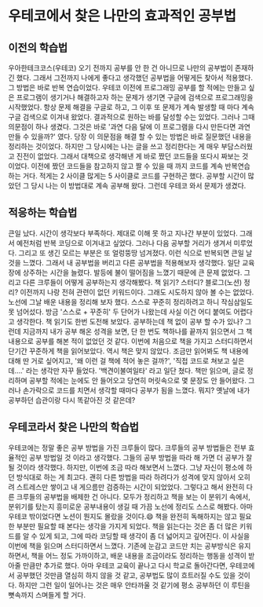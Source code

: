 # 우테코에서 찾은 나만의 효과적인 공부법

## 이전의 학습법
우아한테크코스(우테코) 오기 전까지 공부를 안 한 건 아니므로 나만의 공부법이 존재하긴 했다.
그래서 그전까지 나에게 좋다고 생각했던 공부법을 어떻게든 찾아서 적용했다.
그 방법은 바로 반복 연습이었다. 우테코 이전에 프로그래밍 공부를 할 적에는 만들고 싶은 프로그램이 생기거나 해결하고자 하는 문제가 생기면 구글에 검색으로 프로그래밍을 시작했었다. 항상 문제 해결을 구글로 하고, 그 이후 또 문제가 계속 발생할 때 마다 계속 구글 검색으로 이겨내 왔었다. 결과적으로 원하는 바를 달성할 수는 있었다. 그러나 그때 의문점이 하나 생겼다. 그것은 바로 '과연 다음 달에 이 프로그램을 다시 만든다면 과연 만들 수 있을까?' 였다. 당장 이 의문점을 해결 할 수 있는 방법은 바로 질문했던 내용을 정리하는 것이었다. 하지만 그 당시에는 나는 글을 쓰고 정리한다는 게 매우 부담스러웠고 진전이 없었다. 그래서 대책으로 생각해낸 게 바로 짰던 코드들을 또다시 짜보는 것 이었다. 이전에 짰던 코드들을 참고하지 않고 짤 수 있을 때 까지 코드를 계속 반복연습 하는 거다. 적게는 2 사이클 많게는 5 사이클로 코드를 구현하곤 했다. 공부할 시간이 많았던 그 당시 나는 이 방법대로 계속 공부해 왔다. 그런데 우테코 와서 문제가 생겼다.

## 적응하는 학습법
큰일 났다. 시간이 생각보다 부족하다. 제대로 이해 못 하고 지나간 부분이 있었다. 그래서 예전처럼 반복 코딩으로 이겨내고 싶었다. 그러나 다음 공부할 거리가 생겨서 미루었다. 그리고 또 생긴 모르는 부분은 또 얼렁뚱땅 넘겨졌다. 이런 식으로 반복되면 큰일 날 것을 느꼈다. 그래서 내 공부법을 버리고 다른 공부법을 적용해보자 생각했다.
일단 교육장에 상주하는 시간을 늘렸다. 발등에 불이 떨어짐을 느꼈기 때문에 큰 문제 없었다. 그리고 다른 크루들이 어떻게 공부하는지 생각해봤다. 책 읽기? 스터디? 블로그(노션) 정리? 이전까지 나랑 전혀 관련이 없던 키워드이다. 그래도 시도하지 않아 볼 수는 없었다. 노선에 그날 배운 내용을 정리해 보자 했다. 스스로 꾸준히 정리하려고 하니 작심삼일도 못 넘어섰다. 방금 '스스로 + 꾸준히' 두 단어가 나왔는데 사실 이건 어디 붙여도 어렵다고 생각한다. 책 읽기도 한번 도전해 보았다. 공부하는데 책 없이 공부 할 수가 있나? 그런데 지금까지 내가 공부 해온 성격을 보면, 단 한 번도 책하나를 끝까지 읽으면서 그 책 내용으로 공부를 해본 적이 없었던 것 같다. 이번에 처음으로 책을 가지고 스터디하면서 단기간 꾸준하게 책을 읽어보았다. 역시 책은 맞지 않았다. 조금만 읽어봐도 책 내용에 대해 딴 거로 싶어지고, '왜 이런 걸 책에 적어 놓은 걸까?', '직접 코드로 쳐보고 싶은데….' 라는 생각만 자꾸 들었다. '백견이불여일타' 라고 일단 쳤다.
책만 읽으며, 글로 정리하며 공부할 적에는 눈에도 안 들어오고 당연히 머릿속으로 몇 문장도 안 들어왔다. 그러나 손가락으로 코드를 치면서 생각할 때마다 공부가 됨을 느꼈다. 뭐지? 옛날에 내가 공부하던 습관이랑 다시 똑같아진 것 같은데?

## 우테코라서 찾은 나만의 학습법
우테코에는 정말 좋은 공부 방법을 가진 크루들이 많다. 크루들의 공부 방법들은 전부 효율적인 공부 방법일 것 이라고 생각했다. 그들의 공부 방법을 따라 해 가면 더 공부가 잘될 것이라 생각했다. 하지만, 이번에 조금 따라 해보면서 느꼈다. 그냥 자신이 평소에 하던 방식대로 하는 게 최고다. 괜히 다른 방법을 따라 하려다가 성격에 맞지 않아서 오히려 스트레스만 쌓이고 내 게으름만 검증하는 시간이 되었었다. 그렇다고 해서 완전히 다른 크루들의 공부법을 배제한 건 아니다. 모두가 정리하고 책을 보는 이 분위기 속에서, 분위기를 탔는지 흥미로운 공부내용이 생길 때 가끔 노선에 정리도 스스로 해봤다. 아마 우테코 밖이었다면 노션이 뭔지도 몰랐을 것이다.😄 책을 완전히 독해하지는 않고 필요한 부분만 필요할 때 본다는 생각을 가지게 되었다. 책을 읽는다는 것은 좀 더 많은 키워드를 알 수 있게 되고, 그에 따라 코딩할 때 생각이 좀 더 넓어지고 깊어진다. 이 사실을 이번에 책을 읽으며 스터디하면서 느꼈다.
기존에 눈감고 코드만 치는 공부방식은 유지하면서, 책을 어느 정도 가까이하고, 배운 내용을 조금이라도 정리하는 행동을 성격이 받아줄 만큼만 추가로 했다. 아마 우테코 교육이 끝나고 다시 학교로 돌아간다면, 우테코에서 공부했던 것만큼 열심히 하지 않을 것 같고, 공부법도 많이 흐트러질 수도 있을 것이다. 하지만 그런 일이 일어나는 것은 매우 안타까울 것 같기에 평소 공부하던 이 루틴을 뼛속까지 스며들게 할 거다.